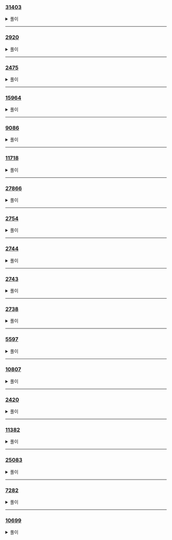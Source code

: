 ### [31403](https://www.acmicpc.net/problem/31403)
<details>
<summary>풀이</summary>

```python
a = input()
b = input()
c = input()
print(int(a) + int(b) - int(c))
print(int(a + b) - int(c))
```
</details>

---

### [2920](https://www.acmicpc.net/problem/2920)
<details>
<summary>풀이</summary>

```python
nums = map(int, input().split())
prev = 0
seq = None
for num in nums:
    if not seq:
        if num == 1:
            seq = 'ascending'
        elif num == 8:
            seq = 'descending'
        else:
            seq = 'mixed'
        prev = num
    else:
        if seq == 'mixed':
            break
        elif seq == 'ascending' and num == prev + 1:
            prev = num
        elif seq == 'descending' and num == prev - 1:
            prev = num
        else:
            seq = 'mixed'
print(seq)
```
</details>

---

### [2475](https://www.acmicpc.net/problem/2475)
<details>
<summary>풀이</summary>

```python
s = 0
for n in map(int, input().split()):
    s += n**2
print(s%10)
```
</details>

---

### [15964](https://www.acmicpc.net/problem/15964)
<details>
<summary>풀이</summary>

```python
a, b = map(int, input().split())
print(a**2 - b**2)
```
</details>

---

### [9086](https://www.acmicpc.net/problem/9086)
<details>
<summary>풀이</summary>

```python
for _ in range(int(input())):
    case = input()
    print(case[0] + case[-1])
```
</details>

---

### [11718](https://www.acmicpc.net/problem/11718)
<details>
<summary>풀이</summary>

```python
while True:
    try:
        print(input())
    except EOFError:
        break
```
</details>

---

### [27866](https://www.acmicpc.net/problem/27866)
<details>
<summary>풀이</summary>

```python
print(input()[int(input())-1])
```
</details>

---

### [2754](https://www.acmicpc.net/problem/2754)
<details>
<summary>풀이</summary>

```python
grade = input()
rating = 0.0
try:
    match grade[1]:
        case "+":
            s = 0.3
        case "-":
            s = -0.3
        case _:
            s = 0
    match grade[0]:
        case 'A':
            rating = 4.0 + s
        case 'B':
            rating = 3.0 + s
        case 'C':
            rating = 2.0 + s
        case 'D':
            rating = 1.0 + s
    print(rating)
except IndexError:
    print(rating)
```
</details>

---

### [2744](https://www.acmicpc.net/problem/2744)
<details>
<summary>풀이</summary>

```python
answer = ''
for c in input():
    if c.isupper():
        answer += c.lower()
    else:
        answer += c.upper()
print(answer)
```
</details>

---

### [2743](https://www.acmicpc.net/problem/2743)
<details>
<summary>풀이</summary>

```python
print(len(input()))
```
</details>

---

### [2738](https://www.acmicpc.net/problem/2738)
<details>
<summary>풀이</summary>

```python
n, m = map(int, input().split(" "))
a, b = [], []
for _ in range(n):
    a.append(map(int, input().split(" ")))
for _ in range(n):
    b.append(map(int, input().split(" ")))
for idx in range(n):
    print(*[i + j for i, j in zip(a[idx], b[idx])])
```
</details>

---

### [5597](https://www.acmicpc.net/problem/5597)
<details>
<summary>풀이</summary>

```python
num_map = {n for n in range(1, 31)}
for _ in range(28):
    num_map.remove(int(input()))
x, y = num_map
print(x if x < y else y)
print(y if x < y else x)

```
</details>

---

### [10807](https://www.acmicpc.net/problem/10807)
<details>
<summary>풀이</summary>

```python
N = int(input())
nums = map(int, input().split(" "))
T = int(input())
c = 0
for num in nums:
    if num == T:
        c += 1
print(c)
```
</details>

---

### [2420](https://www.acmicpc.net/problem/2420)
<details>
<summary>풀이</summary>

```python
a, b = map(int, input().split(" "))
print(abs(a-b))
```
</details>

---

### [11382](https://www.acmicpc.net/problem/11382)
<details>
<summary>풀이</summary>

```python
print(sum(map(int, input().split(" "))))
```
</details>

---

### [25083](https://www.acmicpc.net/problem/25083)
<details>
<summary>풀이</summary>

```python
print("         ,r'\"7")
print("r`-_   ,'  ,/")
print(" \. \". L_r'")
print("   `~\/")
print("      |")
print("      |")
```
</details>

---

### [7282](https://www.acmicpc.net/problem/7287)
<details>
<summary>풀이</summary>

```python
print(92)
print("gusrn015")
```
</details>

---

### [10699](https://www.acmicpc.net/problem/10699)
<details>
<summary>풀이</summary>

```python
import datetime
KST = datetime.timezone(datetime.timedelta(hours=+9))
print(datetime.datetime.now().astimezone(KST).strftime("%Y-%m-%d"))
```
</details>
